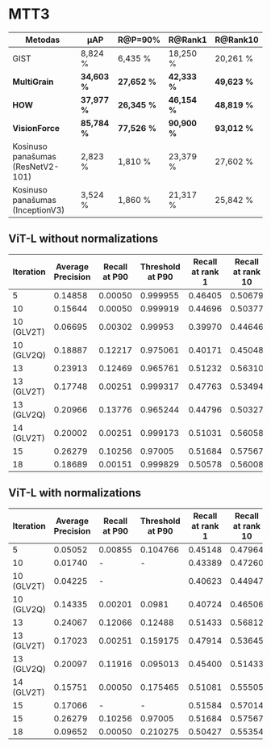 # MTT3

| **Metodas**                       | **μAP**       | **R@P=90\%**  | **R@Rank1**   | **R@Rank10**  |
|-----------------------------------|---------------|---------------|---------------|---------------|
| GIST                              | 8,824 \%      | 6,435 \%      | 18,250 \%     | 20,261 \%     |
| **MultiGrain**                    | **34,603 \%** | **27,652 \%** | **42,333 \%** | **49,623 \%** |
| **HOW**                           | **37,977 \%** | **26,345 \%** | **46,154 \%** | **48,819 \%** |
| **VisionForce**                   | **85,784 \%** | **77,526 \%** | **90,900 \%** | **93,012 \%** |
| Kosinuso panašumas (ResNetV2-101) | 2,823 \%      | 1,810 \%      | 23,379 \%     | 27,602 \%     |
| Kosinuso panašumas (InceptionV3)  | 3,524 \%      | 1,860 \%      | 21,317 \%     | 25,842 \%     |


## ViT-L without normalizations

| **Iteration** | **Average Precision** | **Recall at P90** | **Threshold at P90** | **Recall at rank 1** | **Recall at rank 10** |
|---------------|-----------------------|-------------------|----------------------|----------------------|-----------------------|
| 5             | 0.14858               | 0.00050           | 0.999955             | 0.46405              | 0.50679               |
| 10            | 0.15644               | 0.00050           | 0.999919             | 0.44696              | 0.50377               |
| 10 (GLV2T)    | 0.06695               | 0.00302           | 0.99953              | 0.39970              | 0.44646               |
| 10 (GLV2Q)    | 0.18887               | 0.12217           | 0.975061             | 0.40171              | 0.45048               |
| 13            | 0.23913               | 0.12469           | 0.965761             | 0.51232              | 0.56310               |
| 13 (GLV2T)    | 0.17748               | 0.00251           | 0.999317             | 0.47763              | 0.53494               |
| 13 (GLV2Q)    | 0.20966               | 0.13776           | 0.965244             | 0.44796              | 0.50327               |
| 14 (GLV2T)    | 0.20002               | 0.00251           | 0.999173             | 0.51031              | 0.56058               |
| 15            | 0.26279               | 0.10256           | 0.97005              | 0.51684              | 0.57567               |
| 18            | 0.18689               | 0.00151           | 0.999829             | 0.50578              | 0.56008               |

## ViT-L with normalizations

| **Iteration** | **Average Precision** | **Recall at P90** | **Threshold at P90** | **Recall at rank 1** | **Recall at rank 10** |
|---------------|-----------------------|-------------------|----------------------|----------------------|-----------------------|
| 5             | 0.05052               | 0.00855           | 0.104766             | 0.45148              | 0.47964               |
| 10            | 0.01740               | -                 | -                    | 0.43389              | 0.47260               |
| 10 (GLV2T)    | 0.04225               | -                 |                      | 0.40623              | 0.44947               |
| 10 (GLV2Q)    | 0.14335               | 0.00201           | 0.0981               | 0.40724              | 0.46506               |
| 13            | 0.24067               | 0.12066           | 0.12488              | 0.51433              | 0.56812               |
| 13 (GLV2T)    | 0.17023               | 0.00251           | 0.159175             | 0.47914              | 0.53645               |
| 13 (GLV2Q)    | 0.20097               | 0.11916           | 0.095013             | 0.45400              | 0.51433               |
| 14 (GLV2T)    | 0.15751               | 0.00050           | 0.175465             | 0.51081              | 0.55505               |
| 15            | 0.17066               | -                 | -                    | 0.51584              | 0.57014               |
| 15            | 0.26279               | 0.10256           | 0.97005              | 0.51684              | 0.57567               |
| 18            | 0.09652               | 0.00050           | 0.210275             | 0.50427              | 0.55354               |
